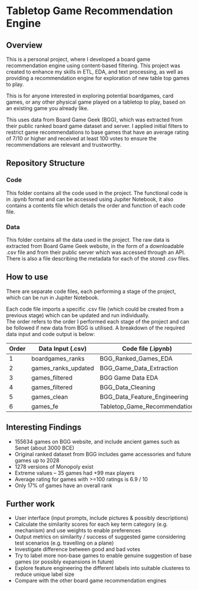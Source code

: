 # Tabletop Game Recommendation Engine

## Overview
This is a personal project, where I developed a board game recommendation engine using content-based filtering. This project was created to enhance my skills in ETL, EDA, and text processing, as well as providing a recommendation engine for exploration of new table top games to play.

This is for anyone interested in exploring potential boardgames, card games, or any other physical game played on a tabletop to play, based on an existing game you already like. 

This uses data from Board Game Geek (BGG), which was extracted from their public ranked board game dataset and server. I applied initial filters to restrict game recommendations to base games that have an average rating of 7/10 or higher and received at least 100 votes to ensure the recommendations are relevant and trustworthy.

## Repository Structure
### Code 
This folder contains all the code used in the project. 
The functional code is in .ipynb format and can be accessed using Jupiter Notebook, it also contains a contents file which details the order and function of each code file. 

### Data
This folder contains all the data used in the project.
The raw data is extracted from Board Game Geek website, in the form of a downloadable .csv file and from their public server which was accessed through an API.
There is also a file describing the metadata for each of the stored .csv files.  

## How to use
There are separate code files, each performing a stage of the project, which can be run in Jupiter Notebook.  


Each code file imports a specific .csv file (which could be created from a previous stage) which can be updated and run individually.  
The order refers to the order I performed each stage of the project and can be followed if new data from BGG is utilised.
A breakdown of the required data input and code output is below:  

| Order | Data Input (.csv)  | Code file (.ipynb)  | Data Output (.csv) |
|-----------|-----------|-----------|-----------|
| 1 | boardgames_ranks | BGG_Ranked_Games_EDA | games_ranks_updated |
| 2 | games_ranks_updated | BGG_Game_Data_Extraction | games_filtered |
| 3 | games_filtered | BGG Game Data EDA | (none) |
| 4 | games_filtered | BGG_Data_Cleaning | games_clean |
| 5 | games_clean | BGG_Data_Feature_Engineering | games_fe |
| 6 | games_fe | Tabletop_Game_Recommendation | (none) |

## Interesting Findings
- 155634 games on BGG website, and include ancient games such as Senet (about 3000 BCE)
- Original ranked dataset from BGG includes game accessories and future games up to 2028
- 1278 versions of Monopoly exist
- Extreme values – 35 games had +99 max players
- Average rating for games with >=100 ratings is 6.9 / 10
- Only 17% of games have an overall rank

## Further work
- User interface (input prompts, include pictures & possibly descriptions)
- Calculate the similarity scores for each key term category (e.g. mechanism) and use weights to enable preferences
- Output metrics on similarity  /  success of suggested game considering test scenarios (e.g. travelling on a plane)
- Investigate difference between good and bad votes
- Try to label more non-base games to enable genuine suggestion of base games (or possibly expansions in future)
- Explore feature engineering the different labels into suitable clusteres to reduce unique label size
- Compare with the other board game recommendation engines

